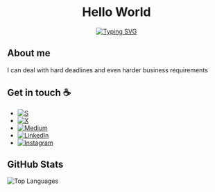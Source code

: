 <div align="center">

# Hello World

[![Typing SVG](https://readme-typing-svg.demolab.com?font=Cormorant&weight=500&duration=2000&pause=1000&color=FF0000&center=true&vCenter=true&multiline=true&random=false&width=500&height=100&lines=Surya+Narayanan;Artist+Manager+%7C+3D+Animator+%7C+Web+App+Dev)](https://git.io/typing-svg)

</div>


## About me

I can deal with hard deadlines and even harder business requirements

## Get in touch :coffee:

- [![S](https://img.shields.io/badge/S-Portfolio-cyan?labelColor=cyan&style=for-the-badge&logo=yes&logoColor=Black&link=https://sooryeah.netlify.app/)](https://sooryeah.netlify.app/)
- [![X](https://img.shields.io/badge/X-%23000000.svg?style=for-the-badge&logo=X&logoColor=white)](https://x.com/knowsoorya)
- [![Medium](https://img.shields.io/badge/Medium-12100E?style=for-the-badge&logo=medium&logoColor=white)](https://medium.com/@sooryah)
- [![LinkedIn](https://img.shields.io/badge/linkedin-%230077B5.svg?style=for-the-badge&logo=linkedin&logoColor=white)](www.linkedin.com/in/sooryanarayan)
- [![Instagram](https://img.shields.io/badge/Instagram-%23E4405F.svg?style=for-the-badge&logo=Instagram&logoColor=white)](https://www.instagram.com/sooryeahhh/)

## GitHub Stats

<div style="display: flex; align-items: center;">
  <img src="https://github-readme-stats.vercel.app/api/top-langs/?username=Soorya-Narayan&layout=compact&theme=dracula" alt="Top Languages">
</div>